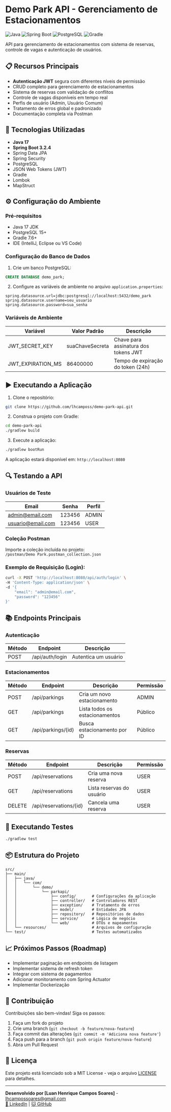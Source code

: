 # Demo Park API - Gerenciamento de Estacionamentos

![Java](https://img.shields.io/badge/java-%23ED8B00.svg?style=for-the-badge&logo=openjdk&logoColor=white)
![Spring Boot](https://img.shields.io/badge/Spring_Boot-6DB33F?style=for-the-badge&logo=spring&logoColor=white)
![PostgreSQL](https://img.shields.io/badge/PostgreSQL-316192?style=for-the-badge&logo=postgresql&logoColor=white)
![Gradle](https://img.shields.io/badge/Gradle-02303A.svg?style=for-the-badge&logo=Gradle&logoColor=white)

API para gerenciamento de estacionamentos com sistema de reservas, controle de vagas e autenticação de usuários.

## 📋 Recursos Principais

- **Autenticação JWT** segura com diferentes níveis de permissão
- CRUD completo para gerenciamento de estacionamentos
- Sistema de reservas com validação de conflitos
- Controle de vagas disponíveis em tempo real
- Perfis de usuário (Admin, Usuário Comum)
- Tratamento de erros global e padronizado
- Documentação completa via Postman

## 🚀 Tecnologias Utilizadas

- **Java 17**
- **Spring Boot 3.2.4**
- Spring Data JPA
- Spring Security
- PostgreSQL
- JSON Web Tokens (JWT)
- Gradle
- Lombok
- MapStruct

## ⚙️ Configuração do Ambiente

### Pré-requisitos
- Java 17 JDK
- PostgreSQL 15+
- Gradle 7.6+
- IDE (IntelliJ, Eclipse ou VS Code)

### Configuração do Banco de Dados
1. Crie um banco PostgreSQL:
```sql
CREATE DATABASE demo_park;
```

2. Configure as variáveis de ambiente no arquivo `application.properties`:
```properties
spring.datasource.url=jdbc:postgresql://localhost:5432/demo_park
spring.datasource.username=seu_usuario
spring.datasource.password=sua_senha
```

### Variáveis de Ambiente
| Variável                  | Valor Padrão          | Descrição                           |
|---------------------------|-----------------------|-------------------------------------|
| JWT_SECRET_KEY            | suaChaveSecreta       | Chave para assinatura dos tokens JWT |
| JWT_EXPIRATION_MS         | 86400000              | Tempo de expiração do token (24h)   |

## ▶️ Executando a Aplicação

1. Clone o repositório:
```bash
git clone https://github.com/lhcamposs/demo-park-api.git
```

2. Construa o projeto com Gradle:
```bash
cd demo-park-api
./gradlew build
```

3. Execute a aplicação:
```bash
./gradlew bootRun
```

A aplicação estará disponível em: `http://localhost:8080`

## 🔍 Testando a API

### Usuários de Teste
| Email               | Senha   | Perfil |
|---------------------|---------|--------|
| admin@email.com     | 123456  | ADMIN  |
| usuario@email.com   | 123456  | USER   |

### Coleção Postman
Importe a coleção incluída no projeto:  
`/postman/Demo Park.postman_collection.json`

### Exemplo de Requisição (Login):
```bash
curl -X POST 'http://localhost:8080/api/auth/login' \
-H 'Content-Type: application/json' \
-d '{
    "email": "admin@email.com",
    "password": "123456"
}'
```

## 📚 Endpoints Principais

### Autenticação
| Método | Endpoint         | Descrição               |
|--------|------------------|-------------------------|
| POST   | /api/auth/login  | Autentica um usuário    |

### Estacionamentos
| Método | Endpoint         | Descrição                         | Permissão |
|--------|------------------|-----------------------------------|-----------|
| POST   | /api/parkings    | Cria um novo estacionamento       | ADMIN     |
| GET    | /api/parkings    | Lista todos os estacionamentos    | Público   |
| GET    | /api/parkings/{id}| Busca estacionamento por ID       | Público   |

### Reservas
| Método | Endpoint             | Descrição                     | Permissão |
|--------|----------------------|-------------------------------|-----------|
| POST   | /api/reservations    | Cria uma nova reserva         | USER      |
| GET    | /api/reservations    | Lista reservas do usuário     | USER      |
| DELETE | /api/reservations/{id}| Cancela uma reserva           | USER      |

## 🧪 Executando Testes
```bash
./gradlew test
```

## 📦 Estrutura do Projeto
```
src/
├── main/
│   ├── java/
│   │   └── com/
│   │       └── demo/
│   │           └── parkapi/
│   │               ├── config/       # Configurações da aplicação
│   │               ├── controller/   # Controladores REST
│   │               ├── exception/    # Tratamento de erros
│   │               ├── model/        # Entidades JPA
│   │               ├── repository/   # Repositórios de dados
│   │               ├── service/      # Lógica de negócio
│   │               └── web/          # DTOs e mapeamentos
│   └── resources/                    # Arquivos de configuração
└── test/                             # Testes automatizados
```

## 📈 Próximos Passos (Roadmap)
- Implementar paginação em endpoints de listagem
- Implementar sistema de refresh token
- Integrar com sistema de pagamentos
- Adicionar monitoramento com Spring Actuator
- Implementar Dockerização

## 🤝 Contribuição
Contribuições são bem-vindas! Siga os passos:
1. Faça um fork do projeto
2. Crie uma branch (`git checkout -b feature/nova-feature`)
3. Faça commit das alterações (`git commit -m 'Adiciona nova feature'`)
4. Faça push para a branch (`git push origin feature/nova-feature`)
5. Abra um Pull Request

## 📄 Licença
Este projeto está licenciado sob a MIT License - veja o arquivo [LICENSE](LICENSE) para detalhes.

---
**Desenvolvido por [Luan Henrique Campos Soares]** - [lhcampossoares@gmail.com](mailto:lhcampossoares@gmail.com)  
[🔗 LinkedIn](https://www.linkedin.com/in/lhcampos/) | [🐱 GitHub](https://github.com/lhcamposs)

